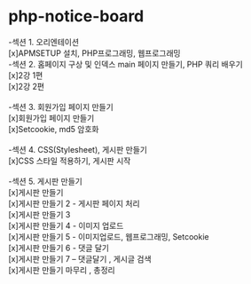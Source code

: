 # php-notice-board
-섹션 1. 오리엔테이션<br>
[x]APMSETUP 설치, PHP프로그래밍, 웹프로그래밍<br>
-섹션 2. 홈페이지 구상 및 인덱스 main 페이지 만들기, PHP 쿼리 배우기<br>
[x]2강 1편<br>
[x]2강 2편<br><br>
-섹션 3. 회원가입 페이지 만들기<br>
[x]회원가입 페이지 만들기<br>
[x]Setcookie, md5 암호화<br><br>
-섹션 4. CSS(Stylesheet), 게시판 만들기<br>
[x]CSS 스타일 적용하기, 게시판 시작<br><br>
-섹션 5. 게시판 만들기<br>
[x]게시판 만들기<br>
[x]게시판 만들기 2 - 게시판 페이지 처리<br>
[x]게시판 만들기 3<br>
[x]게시판 만들기 4 - 이미지 업로드<br>
[x]게시판 만들기 5 - 이미지업로드, 웹프로그래밍, Setcookie<br>
[x]게시판 만들기 6 - 댓글 달기<br>
[x]게시판 만들기 7 – 댓글달기 , 게시글 검색<br>
[x]게시판 만들기 마무리 , 총정리<br>


